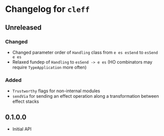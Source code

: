 # Changelog for `cleff`

## Unreleased

### Changed

- Changed parameter order of `Handling` class from `e es esSend` to `esSend e es`
- Relaxed fundep of `Handling` to `esSend -> e es` (HO combinators may require `TypeApplication` more often)

### Added

- `Trustworthy` flags for non-internal modules
- `sendVia` for sending an effect operation along a transformation between effect stacks

## 0.1.0.0

- Initial API
